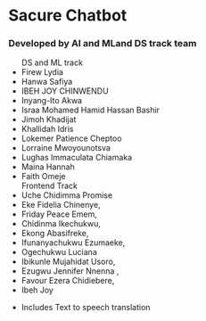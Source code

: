 <h1>Sacure Chatbot</h1>
<H3>Developed by AI and MLand DS track team </H3>
<ul>
  DS and ML track
  <li> Firew Lydia  </li>
  <li>Hanwa Safiya </li>
  <li> IBEH JOY CHINWENDU  </li>
  <li>Inyang-Ito Akwa </li>
  <li>Israa Mohamed Hamid Hassan Bashir </li>
  <li>Jimoh Khadijat</li>
  <li>Khallidah Idris  </li>
  <li>Lokemer Patience Cheptoo  </li>
  <li>Lorraine Mwoyounotsva  </li>
  <li>Lughas Immaculata Chiamaka </li>
  <li>Maina Hannah  </li>
  <li>Faith Omeje  </li>
Frontend Track
  <li>Uche Chidimma Promise </li>
<li>Eke Fidelia Chinenye,</li>
<li>Friday Peace Emem,</li> 
<li>Chidinma Ikechukwu,</li>
<li>Ekong Abasifreke,</li>
<li>Ifunanyachukwu Ezumaeke,</li>
<li>Ogechukwu Luciana</li>
<li>Ibikunle Mujahidat Usoro,</li>
<li>Ezugwu Jennifer Nnenna ,</li>
 <li>Favour Ezera Chidiebere,</li>
<li>Ibeh Joy</li>
</ul>
<ul>
  <li>Includes Text to speech translation
  </li>
</ul>
